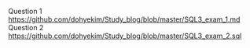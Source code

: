 Question 1 </br>
https://github.com/dohyekim/Study_blog/blob/master/SQL3_exam_1.md </br>
Question 2 </br>
https://github.com/dohyekim/Study_blog/blob/master/SQL3_exam_2.sql </br>
 
